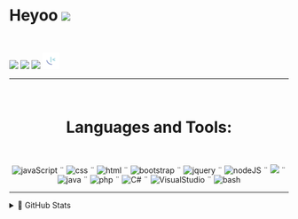 <h1> Heyoo <img src="https://media.giphy.com/media/hvRJCLFzcasrR4ia7z/giphy.gif" width="25px"> </h1>
<br/>

<a href="./info.JSON"><img src="https://img.icons8.com/color/35/000000/discord-logo.png"/></a>
<a href="https://www.linkedin.com/in/nicolas-ribeiro-dos-santos-a82271232/"><img src="https://img.icons8.com/color/35/000000/linkedin.png"/></a>
<a href="https://open.spotify.com/user/22zeqmif7eu5yhumumjqia4ki?si=4b27e572c63145c8"><img width="35px" src="https://img.icons8.com/color/48/000000/spotify--v3.png"/></a>
<a href="https://www.frontendmentor.io/profile/Nyyu"><img width="30px" src="./img/favicon-32x32.png"/></a>

<hr/>
<br/>

<!-- // -->
<h1 align="center"> Languages and Tools: </h1>
<br/>

<p align="center"> 
  <img src="https://img.icons8.com/color/40/000000/javascript--v2.png" alt="javaScript"/> ¨
  <img src="https://img.icons8.com/color/40/000000/css3.png" alt="css"/> ¨
  <img src="https://img.icons8.com/color/40/000000/html-5--v1.png" alt="html"/> ¨
  <img src="https://img.icons8.com/external-tal-revivo-shadow-tal-revivo/33/000000/external-bootstrap-a-free-and-open-source-css-framework-logo-shadow-tal-revivo.png" alt="bootstrap"/> ¨
  <img src="https://img.icons8.com/external-tal-revivo-color-tal-revivo/33/000000/external-jquery-is-a-javascript-library-designed-to-simplify-html-logo-color-tal-revivo.png" alt="jquery"/> ¨
  <img src="https://img.icons8.com/fluency/40/000000/node-js.png" alt="nodeJS"/> ¨
  <img src="https://img.icons8.com/external-tal-revivo-green-tal-revivo/40/000000/external-nodemon-process-will-automatically-restart-when-your-code-changes-logo-green-tal-revivo.png"/> ¨
  <img src="https://img.icons8.com/color/40/000000/java-coffee-cup-logo--v2.png" alt="java"/> ¨
  <img src="https://img.icons8.com/officel/40/000000/php-logo.png" alt="php"/> ¨
  <img src="https://img.icons8.com/color/40/000000/c-sharp-logo.png" alt="C#"/> ¨
  <img src="https://img.icons8.com/fluency/40/000000/visual-studio-code-2019.png" alt="VisualStudio"/> ¨
    <img src="https://img.icons8.com/plasticine/40/000000/bash.png" alt="bash"/> 
</p>
<hr/>

<!-- // -->
<details>
  <summary>🎲 GitHub Stats</summary>
 
  <img align="center" src="https://github-readme-stats.vercel.app/api?username=Nyyu&show_icons=true&include_all_commits=true&show_icons=true&title_color=fff&icon_color=f0f0f0&text_color=f0f0f0&bg_color=151b22&hide_border=true" alt="Statistics." />
  
  <img align="center" src="https://github-readme-stats.vercel.app/api/top-langs/?username=Nyyu&show_icons=true&show_icons=true&title_color=&icon_color=f0f0f0&text_color=f0f0f0&bg_color=151b22&hide_border=true" alt="Statistics." />

</details>
